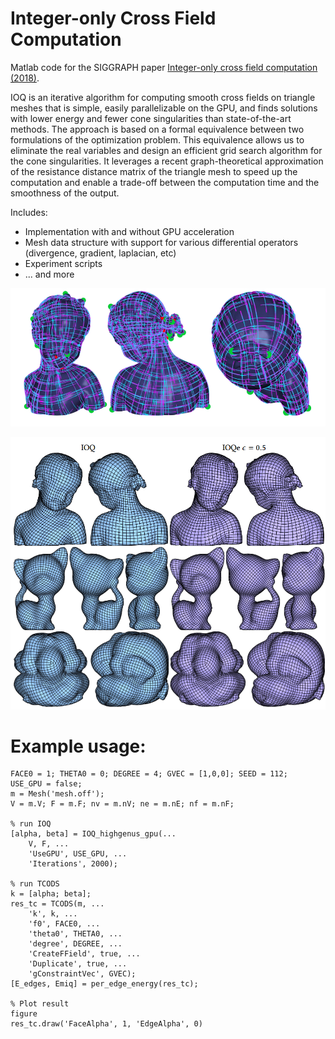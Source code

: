 # Integer-only Cross Field Computation

Matlab code for the SIGGRAPH paper [Integer-only cross field computation (2018)](https://dl.acm.org/doi/abs/10.1145/3197517.3201375).

IOQ is an iterative algorithm for computing smooth cross fields on triangle meshes that is simple, easily parallelizable on the GPU, and finds solutions with lower energy and fewer cone singularities than state-of-the-art methods. The approach is based on a formal equivalence between two formulations of the optimization problem. This equivalence allows us to eliminate the real variables and design an efficient grid search algorithm for the cone singularities. It leverages a recent graph-theoretical approximation of the resistance distance matrix of the triangle mesh to speed up the computation and enable a trade-off between the computation time and the smoothness of the output.

Includes:

- Implementation with and without GPU acceleration
- Mesh data structure with support for various differential operators (divergence, gradient, laplacian, etc)
- Experiment scripts
- ... and more

![Cross field](https://github.com/nahumfarchi/IOQ/blob/master/img/sample.PNG)

![Quad mesh](https://github.com/nahumfarchi/IOQ/blob/master/img/quad.png)

# Example usage:

```
FACE0 = 1; THETA0 = 0; DEGREE = 4; GVEC = [1,0,0]; SEED = 112;
USE_GPU = false;
m = Mesh('mesh.off');
V = m.V; F = m.F; nv = m.nV; ne = m.nE; nf = m.nF;

% run IOQ
[alpha, beta] = IOQ_highgenus_gpu(...
    V, F, ...
    'UseGPU', USE_GPU, ...
    'Iterations', 2000);

% run TCODS
k = [alpha; beta];
res_tc = TCODS(m, ...
    'k', k, ...
    'f0', FACE0, ...
    'theta0', THETA0, ...
    'degree', DEGREE, ...
    'CreateFField', true, ...
    'Duplicate', true, ...
    'gConstraintVec', GVEC);
[E_edges, Emiq] = per_edge_energy(res_tc);

% Plot result
figure
res_tc.draw('FaceAlpha', 1, 'EdgeAlpha', 0)
```
